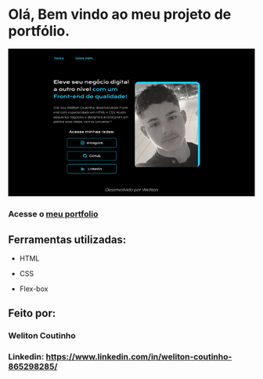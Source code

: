 # Olá, Bem vindo ao meu projeto de portfólio.

![image](fotos/prit-da-pagina.png)

### Acesse o [meu portfolio](https://welitoncoutinho.github.io/portfolio/) 

## Ferramentas utilizadas:

* HTML

* CSS

* Flex-box

## Feito por:

### Weliton Coutinho

### Linkedin: https://www.linkedin.com/in/weliton-coutinho-865298285/
